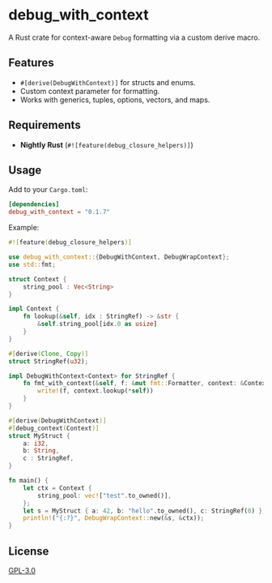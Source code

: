 # debug_with_context

A Rust crate for context-aware `Debug` formatting via a custom derive macro.

## Features

- `#[derive(DebugWithContext)]` for structs and enums.
- Custom context parameter for formatting.
- Works with generics, tuples, options, vectors, and maps.

## Requirements

- **Nightly Rust** (`#![feature(debug_closure_helpers)]`)

## Usage

Add to your `Cargo.toml`:

```toml
[dependencies]
debug_with_context = "0.1.7"
```

Example:

```rust
#![feature(debug_closure_helpers)]

use debug_with_context::{DebugWithContext, DebugWrapContext};
use std::fmt;

struct Context {
    string_pool : Vec<String>
}

impl Context {
    fn lookup(&self, idx : StringRef) -> &str {
        &self.string_pool[idx.0 as usize]
    }
}

#[derive(Clone, Copy)]
struct StringRef(u32);

impl DebugWithContext<Context> for StringRef {
    fn fmt_with_context(&self, f: &mut fmt::Formatter, context: &Context) -> fmt::Result {
        write!(f, context.lookup(*self))
    }
}

#[derive(DebugWithContext)]
#[debug_context(Context)]
struct MyStruct {
    a: i32,
    b: String,
    c : StringRef,
}

fn main() {
    let ctx = Context {
        string_pool: vec!["test".to_owned()],
    };
    let s = MyStruct { a: 42, b: "hello".to_owned(), c: StringRef(0) };
    println!("{:?}", DebugWrapContext::new(&s, &ctx));
}
```

## License

[GPL-3.0](LICENSE)